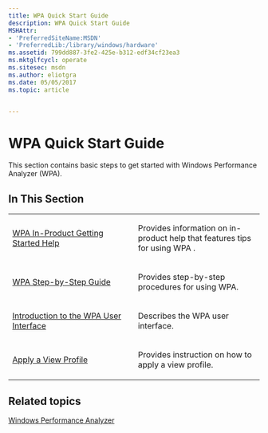 ```yaml
---
title: WPA Quick Start Guide
description: WPA Quick Start Guide
MSHAttr:
- 'PreferredSiteName:MSDN'
- 'PreferredLib:/library/windows/hardware'
ms.assetid: 799dd887-3fe2-425e-b312-edf34cf23ea3
ms.mktglfcycl: operate
ms.sitesec: msdn
ms.author: eliotgra
ms.date: 05/05/2017
ms.topic: article


---
```


# WPA Quick Start Guide


This section contains basic steps to get started with Windows Performance Analyzer (WPA).

## In This Section


<table>
<colgroup>
<col width="50%" />
<col width="50%" />
</colgroup>
<tbody>
<tr class="odd">
<td><p><a href="wpa-in-product-getting-started-help.md" data-raw-source="[WPA In-Product Getting Started Help](wpa-in-product-getting-started-help.md)">WPA In-Product Getting Started Help</a></p></td>
<td><p>Provides information on in-product help that features tips for using WPA .</p></td>
</tr>
<tr class="even">
<td><p><a href="wpa-step-by-step-guide.md" data-raw-source="[WPA Step-by-Step Guide](wpa-step-by-step-guide.md)">WPA Step-by-Step Guide</a></p></td>
<td><p>Provides step-by-step procedures for using WPA.</p></td>
</tr>
<tr class="odd">
<td><p><a href="introduction-to-the-wpa-user-interface.md" data-raw-source="[Introduction to the WPA User Interface](introduction-to-the-wpa-user-interface.md)">Introduction to the WPA User Interface</a></p></td>
<td><p>Describes the WPA user interface.</p></td>
</tr>
<tr class="even">
<td><p><a href="apply-a-view-profile.md" data-raw-source="[Apply a View Profile](apply-a-view-profile.md)">Apply a View Profile</a></p></td>
<td><p>Provides instruction on how to apply a view profile.</p></td>
</tr>
</tbody>
</table>

 

## Related topics


[Windows Performance Analyzer](windows-performance-analyzer.md)

 

 







